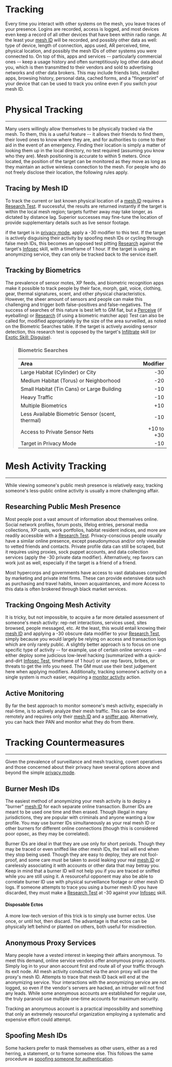 # Tracking

Every time you interact with other systems on the mesh, you leave traces of your presence.  Logins are recorded, access is logged, and most devices even keep a record of all other devices that have been within radio range.  At the least your [mesh ID](Authentication%20&%20Encryption.md#mesh-id) will be recorded, and possibly other data as well: type of device, length of connection, apps used, AR perceived, time, physical location, and possibly the mesh IDs of other systems you were connected to.  On top of this, apps and services -- particularly commercial ones -- keep a usage history and often surreptitiously log other data about you, which is then transmitted to their vendors and sold to advertising networks and other data brokers.  This may include friends lists, installed apps, browsing history, personal data, cached forms, and a "fingerprint" of your device that can be used to track you online even if you switch your mesh ID.

# Physical Tracking
---
Many users willingly allow themselves to be physically tracked via the mesh.  To them, this is a useful feature -- it allows their friends to find them, their loved ones to know where they are, and for authorities to come to their aid in the event of an emergency.  Finding their location is simply a matter of looking them up in the local directory, no test required (assuming you know who they are).  Mesh positioning is accurate to within 5 meters.  Once located, the position of the target can be monitored as they move as long as they maintain an active wireless connection to the mesh.  For people who do not freely disclose their location, the following rules apply.

## Tracing by Mesh ID

To track the current or last known physical location of a [mesh ID](Authentication%20&%20Encryption.md#mesh-id) requires a [Research Test](Research.md#research-tests).  If successful, the results are returned instantly if the target is within the local mesh region; targets further away may take longer, as dictated by distance lag.  Superior successes may fine-tune the location of provide supplementary details such as live sensor footage.

if the target is in [privacy mode](Mesh%20Introduction.md#privacy-mode), apply a -30 modifier to this test.  If the target is actively disguising their activity by spoofing mesh IDs or cycling through false mesh IDs, this becomes an opposed test pitting [Research](../Action%20&%20Combat/Skills.md#research) against the target's [Infosec](../Action%20&%20Combat/Skills.md#infosec) skill, with a timeframe of 1 hour.  If the target is using an anonymizing service, they can only be tracked back to the service itself.

## Tracking by Biometrics

The prevalence of sensor motes, XP feeds, and biometric recognition apps make it possible to track people by their face, morph, gait, voice, clothing, gear, thermal signatures, scent, and other physical characteristics.  However, the sheer amount of sensors and people can make this challenging and trigger both false-positives and false-negatives.  The success of searches of this nature is best left to GM fiat, but a [Perceive](../Action%20&%20Combat/Skills.md#perceive) (if eyeballing) or [Research](../Action%20&%20Combat/Skills.md#research) (if using a biometric matcher app) Test can also be called for, modified appropriately by the size of the area surveilled, as noted on the Biometric Searches table.  If the target is actively avoiding sensor detection, this research test is opposed by the target's [Infiltrate](../Action%20&%20Combat/Skills.md) skill (or [Exotic Skill: Disguise](../Action%20&%20Combat/Skills.md)).

> ### Biometric Searches
> | Area | Modifier |
> |:-- | --:|
> |Large Habitat (Cylinder) or City | -30 |
> | Medium Habitat (Torus) or Neighborhood | -20 |
> | Small Habitat (Tin Cans) or Large Building | -10 |
> | Heavy Traffic | -10 |
> | Multiple Biometrics | +10 |
> | Less Available Biometric Sensor (scent, thermal) | -10 |
> | Access to Private Sensor Nets | +10 to +30 |
> | Target in Privacy Mode | -10 |

# Mesh Activity Tracking
---
While viewing someone's public mesh presence is relatively easy, tracking someone's less-public online activity is usually a more challenging affair.

## Researching Public Mesh Presence
Most people post a vast amount of information about themselves online.  Social network profiles, forum posts, lifelog entries, personal media collections, XP casts, work portfolios, habitat resident indices, and more are readily accessible with a [Research Test](Research.md#research-tests).  Privacy-conscious people usually have a similar online presence, except pseudonymous and/or only viewable to vetted friends and contacts.  Private profile data can still be scraped, but it requires using proxies, sock puppet accounts, and data collection services (apply the -30 private data modifier).  Alternatively, rep favors can work just as well, especially if the target is a friend of a friend.

Most hypercorps and governments have access to vast databases compiled by marketing and private intel firms.  These can provide extensive data such as purchasing and travel habits, known acquaintances, and more  Access to this data is often brokered through black market services.

## Tracking Ongoing Mesh Activity
It is tricky, but not impossible, to acquire a far more detailed assessment of someone's mesh activity: rep-net interactions, services used, sites browsed, people messaged, etc.  At the least, this would entail knowing their [mesh ID](Authentication%20&%20Encryption.md#mesh-id) and applying a -30 obscure data modifier to your [Research Test](Research.md#research-tests), simply because you would largely be relying on access and transaction logs which are only rarely public.  A slightly better approach is to focus on one specific type of activity -- for example, use of certain online services -- and either deploy some judicious low-level hacking (summarized with a quick-and-dirt [Infosec Test](../Action%20&%20Combat/Skills.md#infosec), timeframe of 1 hour) or use rep favors, bribes, or threats to get the info you need.  The GM must use their best judgement here when applying modifiers.  Additionally, tracking someone's activity on a single system is much easier, requiring a [monitor activity](Mesh%20Actions.md#monitor-activity) action.

## Active Monitoring
By far the best approach to monitor someone's mesh activity, especially in real-time, is to actively analyze their mesh traffic.  This can be done remotely and requires only their [mesh ID](Authentication%20&%20Encryption.md#mesh-id) and a [sniffer app](Devices.md#sniffing).  Alternatively, you can hack their PAN and monitor what they do from there.

# Tracking Countermeasures
---
Given the prevalence of surveillance and mesh tracking, covert operatives and those concerned about their privacy have several options above and beyond the simple [privacy mode](Mesh%20Introduction.md#privacy-mode).

## Burner Mesh IDs
The easiest method of anonymizing your mesh activity is to deploy a "burner" [mesh ID](Authentication%20&%20Encryption.md#mesh-id) for each separate online transaction.  Burner IDs are meant to be used one time and then erased.  Though illegal in many jurisdictions, they are popular with criminals and anyone wanting a low profile.  You may use burner IDs simultaneously as your real mesh ID or other burners for different online connections (though this is considered poor opsec, as they may be correlated).

Burner IDs are ideal in that they are use only for short periods.  Though they may be traced or even sniffed like other mesh IDs, the trail will end when they stop being used.  Though they are easy to deploy, they are not fool-proof, and some care must be taken to avoid leaking your real [mesh ID](Authentication%20&%20Encryption.md#mesh-id) or carelessly associating it with accounts or other data that may betray you.  Keep in mind that a burner ID will not help you if you are traced or sniffed while you are still using it.  A resourceful opponent may also be able to correlate burner ID use with physical surveillance footage or other mesh ID logs.  If someone attempts to trace you using a burner mesh ID you have discarded, they must make a [Research Test](Research.md#research-tests) at -30 against your [Infosec](../Action%20&%20Combat/Skills.md#infosec) skill.

#### Disposable Ectos
A more low-tech version of this trick is to simply use burner ectos.  Use once, or until hot, then discard.  The advantage is that ectos can be physically left behind or planted on others, both useful for misdirection.

## Anonymous Proxy Services
Many people have a vested interest in keeping their affairs anonymous.  To meet this demand, online service vendors offer anonymous proxy accounts.  Simply log in to your anon account first and route all of your traffic through its exit node.  All mesh activity conducted via the anon proxy will use the proxy's mesh ID.  Attempts to trace that mesh ID back will end at the anonymizing service.  Your interactions with the anonymizing service are not logged, so even if the vendor's servers are hacked, an intruder will not find any leads.  While some anonymous accounts are established for regular use, the truly paranoid use multiple one-time accounts for maximum security.

Tracking an anonymous account is a practical impossibility and something that only an extremely resourceful organization employing a systematic and expensive effort could attempt.

## Spoofing Mesh IDs
Some hackers prefer to mask themselves as other users, either as a red herring, a statement, or to frame someone else.  This follows the same procedure as [spoofing someone for authentication](Authentication%20&%20Encryption.md#spoofing).